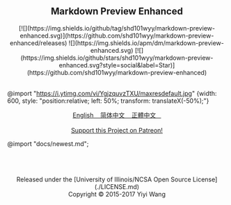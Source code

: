 <center>
  <h2 style="border-bottom: none;"> Markdown Preview Enhanced </h2>
  [![](https://img.shields.io/github/tag/shd101wyy/markdown-preview-enhanced.svg)](https://github.com/shd101wyy/markdown-preview-enhanced/releases) ![](https://img.shields.io/apm/dm/markdown-preview-enhanced.svg)  [![](https://img.shields.io/github/stars/shd101wyy/markdown-preview-enhanced.svg?style=social&label=Star)](https://github.com/shd101wyy/markdown-preview-enhanced)  
</center><br>

@import "https://i.ytimg.com/vi/YgjzquvzTXU/maxresdefault.jpg" {width: 600, style: "position:relative; left: 50%; transform: translateX(-50%);"}


<p align="center">
<a href="https://shd101wyy.github.io/markdown-preview-enhanced/#/"> English &nbsp;&nbsp; </a>  
<a href="https://shd101wyy.github.io/markdown-preview-enhanced/#/zh-cn/"> 简体中文 &nbsp;&nbsp; </a>  
<a href="https://shd101wyy.github.io/markdown-preview-enhanced/#/zh-tw/"> 正體中文 &nbsp;&nbsp; </a> <br><br>
<a href="">Support this Project on Patreon!</a>
</p>

@import "docs/newest.md";

<center>
<br><br><br>
Released under the [University of Illinois/NCSA Open Source License](./LICENSE.md)<br>
Copyright © 2015-2017 Yiyi Wang
</center>